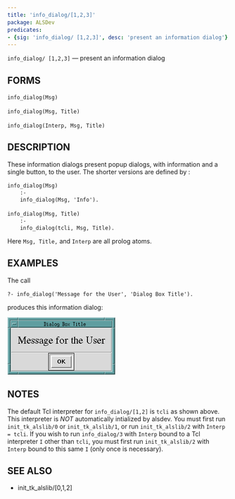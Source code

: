 ```yaml
---
title: 'info_dialog/[1,2,3]'
package: ALSDev
predicates:
- {sig: 'info_dialog/ [1,2,3]', desc: 'present an information dialog'}
---
```

`info_dialog/ [1,2,3]` — present an information dialog

## FORMS
```
info_dialog(Msg)

info_dialog(Msg, Title)

info_dialog(Interp, Msg, Title)
```
## DESCRIPTION

These information dialogs present popup dialogs, with information and a single button, to the user. The shorter versions are defined by :
```
info_dialog(Msg) 
    :-
    info_dialog(Msg, 'Info').

info_dialog(Msg, Title) 
    :-
    info_dialog(tcli, Msg, Title).
```

Here `Msg, Title,` and `Interp` are all prolog atoms.

## EXAMPLES

The call  
```
?- info_dialog('Message for the User', 'Dialog Box Title').
```
produces this information dialog:

![](images/info_dialog_box.gif)

## NOTES

The default Tcl interpreter for `info_dialog/[1,2]` is `tcli` as shown above.  This interpreter is *_NOT_* automatically intialized by alsdev.  You must first run `init_tk_alslib/0` or `init_tk_alslib/1`, or run `init_tk_alslib/2` with `Interp = tcli`.  If you wish to run `info_dialog/3` with `Interp` bound to a Tcl interpreter `I` other than `tcli`, you must first run `init_tk_alslib/2` with `Interp` bound to this same `I` (only once is necessary).

## SEE ALSO

- init_tk_alslib/[0,1,2]
